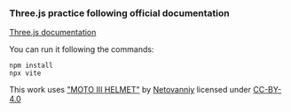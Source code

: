 ### Three.js practice following official documentation

[Three.js documentation](https://threejs.org/docs/)

You can run it following the commands:

```
npm install
npx vite
```

This work uses ["MOTO III HELMET"](https://sketchfab.com/3d-models/moto-iii-helmet-7c4b35c5cf8f43aa89924008971b90cd) by [Netovanniy](https://sketchfab.com/Netovanniy) licensed under [CC-BY-4.0](http://creativecommons.org/licenses/by/4.0/)
